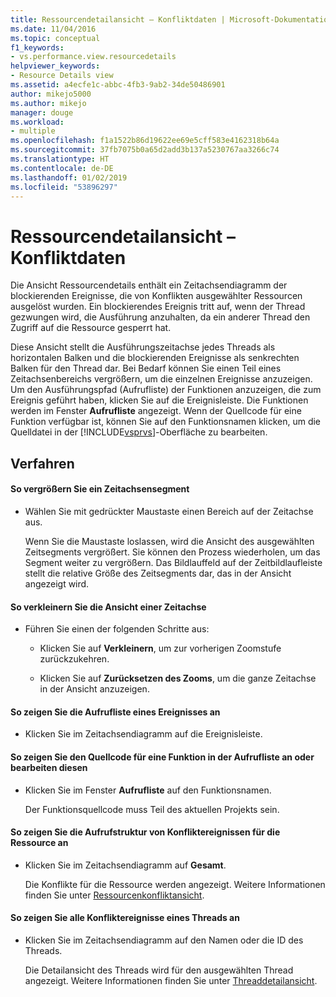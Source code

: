 ```yaml
---
title: Ressourcendetailansicht – Konfliktdaten | Microsoft-Dokumentation
ms.date: 11/04/2016
ms.topic: conceptual
f1_keywords:
- vs.performance.view.resourcedetails
helpviewer_keywords:
- Resource Details view
ms.assetid: a4ecfe1c-abbc-4fb3-9ab2-34de50486901
author: mikejo5000
ms.author: mikejo
manager: douge
ms.workload:
- multiple
ms.openlocfilehash: f1a1522b86d19622ee69e5cff583e4162318b64a
ms.sourcegitcommit: 37fb7075b0a65d2add3b137a5230767aa3266c74
ms.translationtype: HT
ms.contentlocale: de-DE
ms.lasthandoff: 01/02/2019
ms.locfileid: "53896297"
---
```

# <a name="resource-details-view---contention-data"></a>Ressourcendetailansicht – Konfliktdaten
Die Ansicht Ressourcendetails enthält ein Zeitachsendiagramm der blockierenden Ereignisse, die von Konflikten ausgewählter Ressourcen ausgelöst wurden. Ein blockierendes Ereignis tritt auf, wenn der Thread gezwungen wird, die Ausführung anzuhalten, da ein anderer Thread den Zugriff auf die Ressource gesperrt hat.  
  
 Diese Ansicht stellt die Ausführungszeitachse jedes Threads als horizontalen Balken und die blockierenden Ereignisse als senkrechten Balken für den Thread dar. Bei Bedarf können Sie einen Teil eines Zeitachsenbereichs vergrößern, um die einzelnen Ereignisse anzuzeigen. Um den Ausführungspfad (Aufrufliste) der Funktionen anzuzeigen, die zum Ereignis geführt haben, klicken Sie auf die Ereignisleiste. Die Funktionen werden im Fenster **Aufrufliste** angezeigt. Wenn der Quellcode für eine Funktion verfügbar ist, können Sie auf den Funktionsnamen klicken, um die Quelldatei in der [!INCLUDE[vsprvs](../code-quality/includes/vsprvs_md.md)]-Oberfläche zu bearbeiten.  
  
## <a name="procedures"></a>Verfahren  
  
#### <a name="to-magnify-a-timeline-segment"></a>So vergrößern Sie ein Zeitachsensegment  
  
-   Wählen Sie mit gedrückter Maustaste einen Bereich auf der Zeitachse aus.  
  
     Wenn Sie die Maustaste loslassen, wird die Ansicht des ausgewählten Zeitsegments vergrößert. Sie können den Prozess wiederholen, um das Segment weiter zu vergrößern. Das Bildlauffeld auf der Zeitbildlaufleiste stellt die relative Größe des Zeitsegments dar, das in der Ansicht angezeigt wird.  
  
#### <a name="to-zoom-out-on-a-timeline"></a>So verkleinern Sie die Ansicht einer Zeitachse  
  
-   Führen Sie einen der folgenden Schritte aus:  
  
    -   Klicken Sie auf **Verkleinern**, um zur vorherigen Zoomstufe zurückzukehren.  
  
    -   Klicken Sie auf **Zurücksetzen des Zooms**, um die ganze Zeitachse in der Ansicht anzuzeigen.  
  
#### <a name="to-view-the-call-stack-of-an-event"></a>So zeigen Sie die Aufrufliste eines Ereignisses an  
  
-   Klicken Sie im Zeitachsendiagramm auf die Ereignisleiste.  
  
#### <a name="to-view-or-edit-the-source-code-of-a-function-in-the-call-stack"></a>So zeigen Sie den Quellcode für eine Funktion in der Aufrufliste an oder bearbeiten diesen  
  
- Klicken Sie im Fenster **Aufrufliste** auf den Funktionsnamen.  
  
  Der Funktionsquellcode muss Teil des aktuellen Projekts sein.  
  
#### <a name="to-view-the-call-tree-of-contention-events-for-the-resource"></a>So zeigen Sie die Aufrufstruktur von Konfliktereignissen für die Ressource an  
  
-   Klicken Sie im Zeitachsendiagramm auf **Gesamt**.  
  
     Die Konflikte für die Ressource werden angezeigt. Weitere Informationen finden Sie unter [Ressourcenkonfliktansicht](../profiling/resource-contentions-view-contention-data.md).  
  
#### <a name="to-view-all-the-contention-events-of-a-thread"></a>So zeigen Sie alle Konfliktereignisse eines Threads an  
  
-   Klicken Sie im Zeitachsendiagramm auf den Namen oder die ID des Threads.  
  
     Die Detailansicht des Threads wird für den ausgewählten Thread angezeigt. Weitere Informationen finden Sie unter [Threaddetailansicht](../profiling/thread-details-view-contention-data.md).